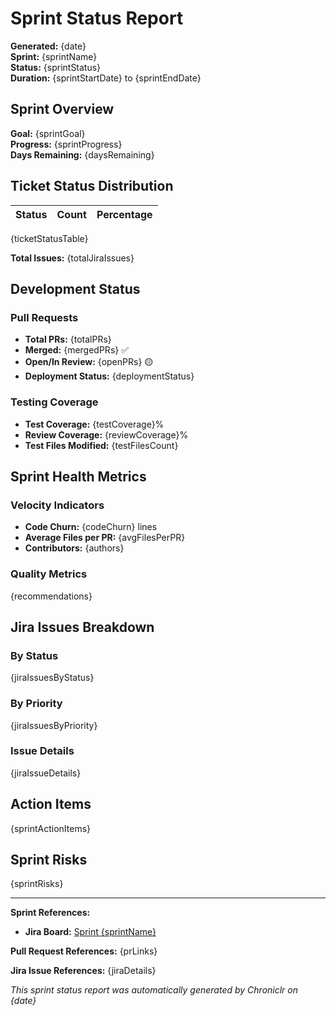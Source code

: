 # Sprint Status Report

**Generated:** {date}  
**Sprint:** {sprintName}  
**Status:** {sprintStatus}  
**Duration:** {sprintStartDate} to {sprintEndDate}

## Sprint Overview

**Goal:** {sprintGoal}  
**Progress:** {sprintProgress}  
**Days Remaining:** {daysRemaining}

## Ticket Status Distribution

| Status | Count | Percentage |
| ------ | ----- | ---------- |

{ticketStatusTable}

**Total Issues:** {totalJiraIssues}

## Development Status

### Pull Requests

- **Total PRs:** {totalPRs}
- **Merged:** {mergedPRs} ✅
- **Open/In Review:** {openPRs} 🟡
- **Deployment Status:** {deploymentStatus}

### Testing Coverage

- **Test Coverage:** {testCoverage}%
- **Review Coverage:** {reviewCoverage}%
- **Test Files Modified:** {testFilesCount}

## Sprint Health Metrics

### Velocity Indicators

- **Code Churn:** {codeChurn} lines
- **Average Files per PR:** {avgFilesPerPR}
- **Contributors:** {authors}

### Quality Metrics

{recommendations}

## Jira Issues Breakdown

### By Status

{jiraIssuesByStatus}

### By Priority

{jiraIssuesByPriority}

### Issue Details

{jiraIssueDetails}

## Action Items

{sprintActionItems}

## Sprint Risks

{sprintRisks}

---

**Sprint References:**

- **Jira Board:** [Sprint {sprintName}]({jiraBoardUrl})

**Pull Request References:**
{prLinks}

**Jira Issue References:**
{jiraDetails}

_This sprint status report was automatically generated by Chroniclr on {date}_
